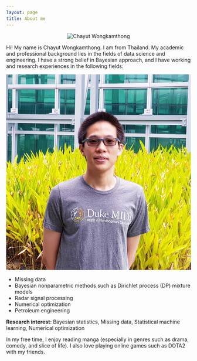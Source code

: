```yaml
---
layout: page
title: About me
---
```

<p align="center">
  <img src="{{ 'assets/img/chayutwo_fig_MIDS.jpg' | relative_url }}" width="350" title="Chayut Wongkamthong"/>
</p>

Hi! My name is Chayut Wongkamthong. I am from Thailand. My academic and professional background lies in the fields of data science and engineering. I have a strong belief in Bayesian approach, and I have working and research experiences in the following fields:

![](https://github.com/ChayutWo/chayutwo.github.io/blob/master/assets/img/chayutwo_fig_MIDS.jpg)

- Missing data
- Bayesian nonparametric methods such as Dirichlet process (DP) mixture models
- Radar signal processing
- Numerical optimization
- Petroleum engineering

**Research interest**: Bayesian statistics, Missing data, Statistical machine learning, Numerical optimization

In my free time, I enjoy reading manga (especially in genres such as drama, comedy, and slice of life). I also love playing online games such as DOTA2 with my friends.
